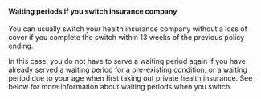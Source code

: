 ####  Waiting periods if you switch insurance company

You can usually switch your health insurance company without a loss of cover
if you complete the switch within 13 weeks of the previous policy ending.

In this case, you do not have to serve a waiting period again if you have
already served a waiting period for a pre-existing condition, or a waiting
period due to your age when first taking out private health insurance. See
below for more information about waiting periods when you switch.

